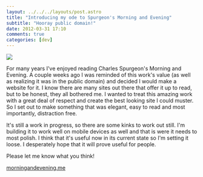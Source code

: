 ```yaml
---
layout: ../../../layouts/post.astro
title: "Introducing my ode to Spurgeon's Morning and Evening"
subtitle: "Hooray public domain!"
date: 2012-03-31 17:10
comments: true
categories: [dev]
---
```

<a href="http://morningandevening.me">
<img src="/images/posts/morningandevening.png" class="full" />
</a>

For many years I've enjoyed reading Charles Spurgeon's Morning and Evening. A couple weeks ago I was reminded of this work's value (as well as realizing it was in the public domain) and decided I would make a website for it. I know there are many sites out there that offer it up to read, but to be honest, they all bothered me. I wanted to treat this amazing work with a great deal of respect and create the best looking site I could muster. So I set out to make something that was elegant, easy to read and most importantly, distraction free.

It's still a work in progress, so there are some kinks to work out still. I'm building it to work well on mobile devices as well and that is were it needs to most polish. I think that it's useful now in its current state so I'm setting it loose. I desperately hope that it will prove useful for people.

Please let me know what you think!

[morningandevening.me](http://morningandevening.me)
